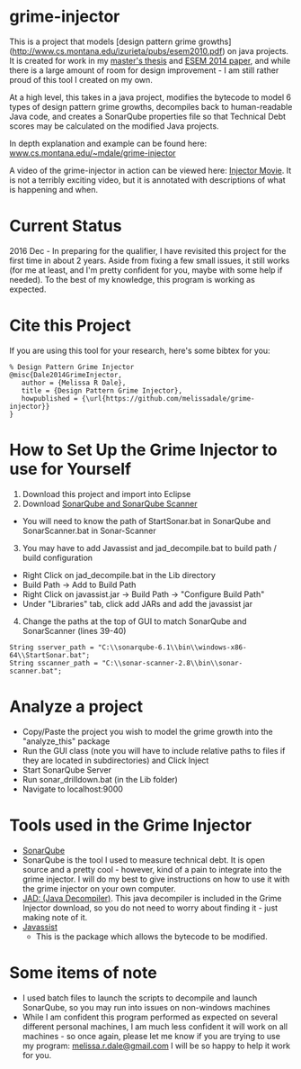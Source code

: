 # grime-injector
This is a project that models [design pattern grime growths] (http://www.cs.montana.edu/izurieta/pubs/esem2010.pdf) on java projects. It is created for work in my [master's thesis](https://www.cs.montana.edu/techreports/1314/Dale.pdf) and [ESEM 2014 paper](http://dl.acm.org/citation.cfm?id=2652560), and while there is a large amount of room for design improvement - I am still rather proud of this tool I created on my own.

At a high level, this takes in a java project, modifies the bytecode to model 6 types of design pattern grime growths, 
decompiles back to human-readable Java code, and creates a SonarQube properties file so that Technical Debt scores may be calculated 
on the modified Java projects.

In depth explanation and example can be found here: www.cs.montana.edu/~mdale/grime-injector

A video of the grime-injector in action can be viewed here: [Injector Movie](https://www.youtube.com/watch?v=wIiU2TJmVKs).
It is not a terribly exciting video, but it is annotated with descriptions of what is happening and when. 

# Current Status
2016 Dec - In preparing for the qualifier, I have revisited this project for the first time in about 2 years. Aside from fixing a few small issues, it still works (for me at least, and I'm pretty confident for you, maybe with some help if needed). To the best of my knowledge, this program is working as expected. 


# Cite this Project
If you are using this tool for your research, here's some bibtex for you:

```
% Design Pattern Grime Injector
@misc{Dale2014GrimeInjector, 
   author = {Melissa R Dale}, 
   title = {Design Pattern Grime Injector}, 
   howpublished = {\url{https://github.com/melissadale/grime-injector}} 
} 
```

# How to Set Up the Grime Injector to use for Yourself
1. Download this project and import into Eclipse
2. Download [SonarQube and SonarQube Scanner](http://www.sonarqube.org/downloads/)
 * You will need to know the path of StartSonar.bat in SonarQube and SonarScanner.bat in Sonar-Scanner
3.  You may have to add Javassist and jad_decompile.bat to build path / build configuration
 * Right Click on jad_decompile.bat in the Lib directory
 * Build Path -> Add to Build Path
 * Right Click on javassist.jar -> Build Path -> "Configure Build Path"
 * Under "Libraries" tab, click add JARs and add the javassist jar
4. Change the paths at the top of GUI to match SonarQube and SonarScanner (lines 39-40)
```
String sserver_path = "C:\\sonarqube-6.1\\bin\\windows-x86-64\\StartSonar.bat";
String sscanner_path = "C:\\sonar-scanner-2.8\\bin\\sonar-scanner.bat";
```

# Analyze a project
* Copy/Paste the project you wish to model the grime growth into the "analyze_this" package
* Run the GUI class (note you will have to include relative paths to files if they are located in subdirectories) and Click Inject
* Start SonarQube Server
* Run sonar_drilldown.bat (in the Lib folder)
* Navigate to localhost:9000

# Tools used in the Grime Injector
* [SonarQube](http://www.sonarqube.org/)
 * SonarQube is the tool I used to measure technical debt. It is open source and a pretty cool - however, kind of a pain to integrate into the grime injector. I will do my best to give instructions on how to use it with the grime injector on your own computer. 
* [JAD: (Java Decompiler)](http://www.javadecompilers.com/jad). This java decompiler is included in the Grime Injector download, so you do not need to worry about finding it - just making note of it. 
* [Javassist](http://jboss-javassist.github.io/javassist/)
  * This is the package which allows the bytecode to be modified.

# Some items of note
 * I used batch files to launch the scripts to decompile and launch SonarQube, so you may run into issues on non-windows machines
 * While I am confident this program performed as expected on several different personal machines, I am much less confident it will work on all machines - so once again, please let me know if you are trying to use my program: melissa.r.dale@gmail.com I will be so happy to help it work for you.  
